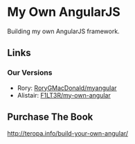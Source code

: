 # My Own AngularJS

Building my own AngularJS framework.

## Links

### Our Versions

- Rory: [RoryGMacDonald/myangular](https://github.com/RoryGMacDonald/myangular)
- Alistair: [F1LT3R/my-own-angular](https://github.com/F1LT3R/my-own-angular)

## Purchase The Book

http://teropa.info/build-your-own-angular/
